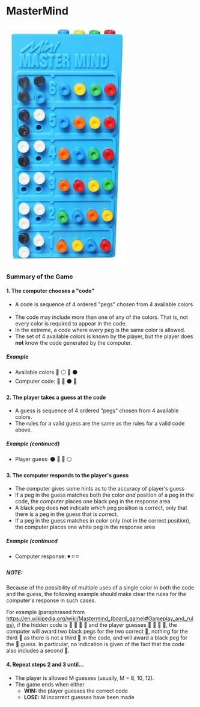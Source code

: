 # MasterMind

![Vintage game board](images/MasterMindBoard.jpg)

### Summary of the Game

#### 1. The computer chooses a "code"

  * A code is sequence of 4 ordered "pegs" chosen from 4 available colors .  
  * The code may include more than one of any of the colors. That is, not every color is required to appear in the code.  
  * In the extreme, a code where every peg is the same color is allowed.
  * The set of 4 available colors is known by the player, but the player does **not** know the code generated by the computer.
  
##### Example 

  * Available colors :red_circle: :white_circle: :large_blue_circle: :black_circle:
  * Computer code: :red_circle: :red_circle: :black_circle: :large_blue_circle:
    
#### 2. The player takes a guess at the code

  * A guess is sequence of 4 ordered "pegs" chosen from 4 available colors. 
  * The rules for a valid guess are the same as the rules for a valid code above.
  
##### Example (continued)

  * Player guess: :black_circle: :red_circle: :large_blue_circle: :white_circle:
    
#### 3. The computer responds to the player's guess

  * The computer gives some hints as to the accuracy of player's guess
  * If a peg in the guess matches both the color _and_ position of a peg in the code, the computer places one black peg in the response area
  * A black peg does **not** indicate _which_ peg position is correct, only that there is a peg in the guess that is correct.
  * If a peg in the guess matches in color only (not in the correct position), the computer places one white peg in the response area
  
##### Example (continued

  * Computer response: :black_medium_small_square: :white_medium_small_square: :white_medium_small_square:
  
##### NOTE: 
Because of the possibility of multiple uses of a single color in both the code and the guess, the following example should make clear the rules for the computer's response in such cases.

For example (paraphrased from https://en.wikipedia.org/wiki/Mastermind_(board_game)#Gameplay_and_rules), if the hidden code is :red_circle: :red_circle: :large_blue_circle: :large_blue_circle: and the player guesses :red_circle: :red_circle: :red_circle: :large_blue_circle:, the computer will award two black pegs for the two correct :red_circle:, nothing for the third :red_circle: as there is not a third :red_circle: in the code, and will award a black peg for the :large_blue_circle: guess. In particular, no indication is given of the fact that the code also includes a second :large_blue_circle:.
    
#### 4. Repeat steps 2 and 3 until...

  * The player is allowed M guesses (usually, M = 8, 10, 12).
  * The game ends when either
    * **WIN:** the player guesses the correct code
    * **LOSE:** M incorrect guesses have been made
